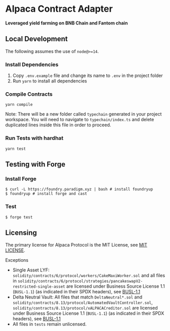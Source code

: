 # Alpaca Contract Adapter

**Leveraged yield farming on BNB Chain and Fantom chain**

## Local Development
The following assumes the use of `node@>=14`.  
### Install Dependencies
 1. Copy `.env.example` file and change its name to `.env` in the project folder
 2. Run `yarn` to install all dependencies
### Compile Contracts
`yarn compile`

Note: There will be a new folder called `typechain` generated in your project workspace. You will need to navigate to `typechain/index.ts` and delete duplicated lines inside this file in order to proceed.
### Run Tests with hardhat
`yarn test`

## Testing with Forge
### Install Forge

```
$ curl -L https://foundry.paradigm.xyz | bash # install foundryup
$ foundryup # install forge and cast
```

### Test
```
$ forge test
```

## Licensing
The primary license for Alpaca Protocol is the MIT License, see [MIT LICENSE](https://github.com/alpaca-finance/bsc-alpaca-contract/blob/main/LICENSE).

Exceptions
- Single Asset LYF: `solidity/contracts/6/protocol/workers/CakeMaxiWorker.sol` and all files in `solidity/contracts/6/protocol/strategies/pancakeswapV2-restricted-single-asset` are licensed under Business Source License 1.1 (`BUSL-1.1`) (as indicated in their SPDX headers), see [BUSL-1.1](https://github.com/alpaca-finance/bsc-alpaca-contract/blob/main/LICENSE_BUSL-1.1)
- Delta Neutral Vault: All files that match `DeltaNeutral*.sol` and `solidity/contracts/8.13/protocol/AutomatedVaultController.sol`, `solidity/contracts/8.13/protocol/xALPACACreditor.sol` are licensed under Business Source License 1.1 (`BUSL-1.1`) (as indicated in their SPDX headers), see [BUSL-1.1](https://github.com/alpaca-finance/bsc-alpaca-contract/blob/main/LICENSE_BUSL-1.1)
- All files in `tests` remain unlicensed.